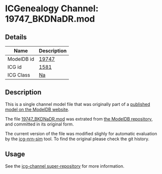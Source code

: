 # ICGenealogy Channel: 19747\_BKDNaDR.mod

## Details

Name | Description
---- | -----------
ModelDB id | [19747](http://senselab.med.yale.edu/ModelDB/ShowModel.cshtml?model=19747)
ICG id | [1581](http://icg.neurotheory.ox.ac.uk/channels/2/1581)
ICG Class | [Na](http://icg.neurotheory.ox.ac.uk/channels/2)

## Description

This is a single channel model file that was originally part of a [published model on the ModelDB website](http://senselab.med.yale.edu/ModelDB/ShowModel.cshtml?model=19747).


The file [19747\_BKDNaDR.mod](19747_BKDNaDR.mod) was extrated from [the ModelDB repository](http://senselab.med.yale.edu/ModelDB/ShowModel.cshtml?model=19747), and committed in its original form.

The current version of the file was modified slighly for automatic evaluation by the [icg-nrn-sim](https://github.com/icgenealogy/icg-nrn-sim) tool. To find the original please check the git history.


## Usage

See the [icg-channel super-repository](https://github.com/icgenealogy/icg-channels) for more information.
